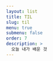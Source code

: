 ```yaml
---
layout: list
title: TIL
slug: til
menu: true
submenu: false
order: 7
description: >
  오늘 내가 배운 것
---
```

